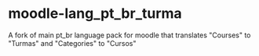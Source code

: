 # moodle-lang_pt_br_turma
A fork of main pt_br language pack for moodle that translates "Courses" to "Turmas" and "Categories" to "Cursos"
